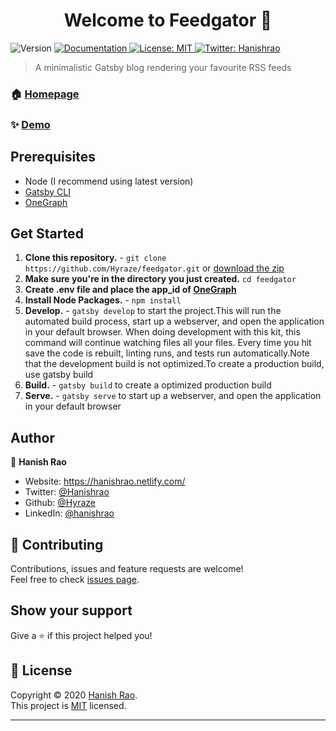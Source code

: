 <h1 align="center">Welcome to Feedgator 👋</h1>
<p>
  <img alt="Version" src="https://img.shields.io/badge/version-1.0-blue.svg?cacheSeconds=2592000" />
  <a href="https://github.com/Hyraze/feedgator#readme" target="_blank">
    <img alt="Documentation" src="https://img.shields.io/badge/documentation-yes-brightgreen.svg" />
  </a>
  <a href="https://github.com/Hyraze/feedgator/blob/master/LICENSE" target="_blank">
    <img alt="License: MIT" src="https://img.shields.io/badge/License-MIT-yellow.svg" />
  </a>
  <a href="https://twitter.com/Hanishrao" target="_blank">
    <img alt="Twitter: Hanishrao" src="https://img.shields.io/twitter/follow/Hanishrao.svg?style=social" />
  </a>
</p>

> A minimalistic Gatsby blog rendering your favourite RSS feeds

### 🏠 [Homepage](https://github.com/Hyraze/feedgator#readme)

### ✨ [Demo](https://hyraze.github.io/feedgator)
## Prerequisites

- Node (I recommend using latest version)
- [Gatsby CLI](https://www.gatsbyjs.org/docs/)
- [OneGraph](https://www.onegraph.com/)

## Get Started

1. **Clone this repository.** - `git clone https://github.com/Hyraze/feedgator.git` or [download the zip](https://github.com/Hyraze/feedgator/archive/master.zip)
2. **Make sure you're in the directory you just created.**  `cd feedgator` 
3. **Create .env file and place the app_id of [OneGraph](https://www.onegraph.com/)**
4. **Install Node Packages.** - `npm install`
5. **Develop.** -  `gatsby develop` to start the project.This will run the automated build process, start up a webserver, and open the application in your default browser. When doing development with this kit, this command will continue watching files all your files. Every time you hit save the code is rebuilt, linting runs, and tests run automatically.Note that the development build is not optimized.To create a production build, use gatsby build 
5. **Build.** -  `gatsby build` to create a optimized production build
5. **Serve.** -  `gatsby serve` to start up a webserver, and open the application in your default browser


## Author

👤 **Hanish Rao**

* Website: https://hanishrao.netlify.com/
* Twitter: [@Hanishrao](https://twitter.com/Hanishrao)
* Github: [@Hyraze](https://github.com/Hyraze)
* LinkedIn: [@hanishrao](https://linkedin.com/in/hanishrao)

## 🤝 Contributing

Contributions, issues and feature requests are welcome!<br />Feel free to check [issues page](https://github.com/Hyraze/feedgator/issues). 

## Show your support

Give a ⭐️ if this project helped you!

## 📝 License

Copyright © 2020 [Hanish Rao](https://github.com/Hyraze).<br />
This project is [MIT](https://github.com/Hyraze/feedgator/blob/master/LICENSE) licensed.

***

